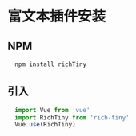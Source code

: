 # 富文本插件安装

## NPM

```javascript
  npm install richTiny
```

## 引入

```javascript
  import Vue from 'vue'
  import RichTiny from 'rich-tiny'
  Vue.use(RichTiny)
```
